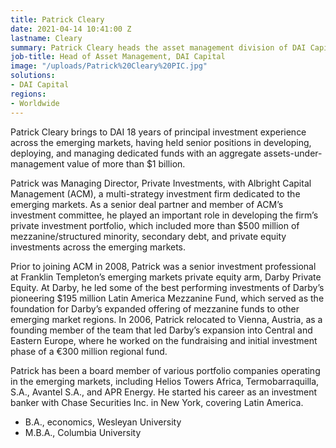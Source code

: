```yaml
---
title: Patrick Cleary
date: 2021-04-14 10:41:00 Z
lastname: Cleary
summary: Patrick Cleary heads the asset management division of DAI Capital.
job-title: Head of Asset Management, DAI Capital
image: "/uploads/Patrick%20Cleary%20PIC.jpg"
solutions:
- DAI Capital
regions:
- Worldwide
---
```


Patrick Cleary brings to DAI 18 years of principal investment experience across the emerging markets, having held senior positions in developing, deploying, and managing dedicated funds with an aggregate assets-under-management value of more than $1 billion.

Patrick was Managing Director, Private Investments, with Albright Capital Management (ACM), a multi-strategy investment firm dedicated to the emerging markets. As a senior deal partner and member of ACM’s investment committee, he played an important role in developing the firm’s private investment portfolio, which included more than $500 million of mezzanine/structured minority, secondary debt, and private equity investments across the emerging markets. 

Prior to joining ACM in 2008, Patrick was a senior investment professional at Franklin Templeton’s emerging markets private equity arm, Darby Private Equity. At Darby, he led some of the best performing investments of Darby’s pioneering $195 million Latin America Mezzanine Fund, which served as the foundation for Darby’s expanded offering of mezzanine funds to other emerging market regions. In 2006, Patrick relocated to Vienna, Austria, as a founding member of the team that led Darby’s expansion into Central and Eastern Europe, where he worked on the fundraising and initial investment phase of a €300 million regional fund. 

Patrick has been a board member of various portfolio companies operating in the emerging markets, including Helios Towers Africa, Termobarraquilla, S.A., Avantel S.A., and APR Energy. He started his career as an investment banker with Chase Securities Inc. in New York, covering Latin America.

* B.A., economics, Wesleyan University
* M.B.A., Columbia University